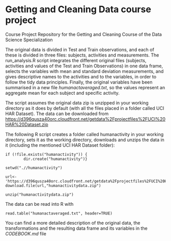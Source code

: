 # Getting and Cleaning Data course project

Course Project Repository for the Getting and Cleaning Course of the Data Science Specialization

The original data is divided in Test and Train observations, and each of these is divided in three files: subjects, activities and measurements. The run_analysis.R script integrates the different original files (subjects, activities and values of the Test and Train Observations) in one data frame, selects the variables with mean and standard deviation measurements, and gives descriptive names to the activities and to the variables, in order to follow the tidy data principles. Finally, the original variables have been summarised in a new file *humanactaveraged.txt*, so the values represent an aggregate mean for each subject and specific activity.

The script assumes the original data zip is unzipped in your working directory as it does by default (with all the files placed in a folder called UCI HAR Dataset). The data can be downloaded from https://d396qusza40orc.cloudfront.net/getdata%2Fprojectfiles%2FUCI%20HAR%20Dataset.zip

The following R script creates a folder called humanactivity in your working directory, sets it as the working directory, downloads and unzips the data in it (including the mentioned UCI HAR Dataset folder):

```
if (!file.exists("humanactivity")) {
        dir.create("humanactivity")}

setwd(".//humanactivity")

url<-'https://d396qusza40orc.cloudfront.net/getdata%2Fprojectfiles%2FUCI%20HAR%20Dataset.zip'
download.file(url,"humanactivitydata.zip")

unzip("humanactivitydata.zip")

```

The data can be read into R with 

```
read.table("humanactaveraged.txt", header=TRUE) 
```

You can find a more detailed description of the original data, the transformations and the resulting data frame and its variables in the *CODEBOOK.md* file
